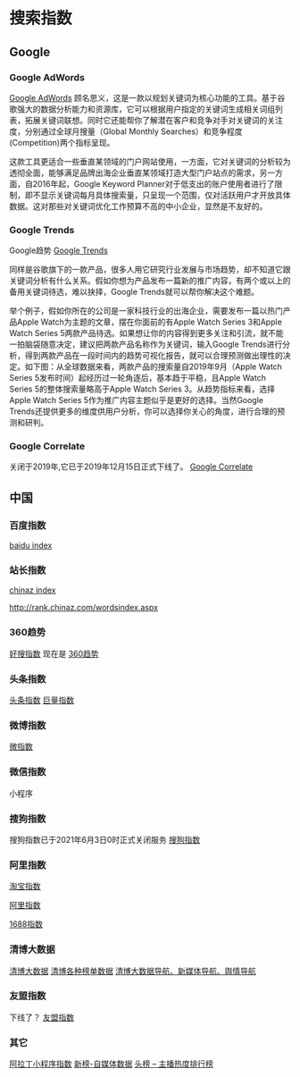# 搜索指数
## Google
### Google AdWords
[Google AdWords](https://adwords.google.com/)
顾名思义，这是一款以规划关键词为核心功能的工具。基于谷歌强大的数据分析能力和资源库，它可以根据用户指定的关键词生成相关词组列表，拓展关键词联想。同时它还能帮你了解潜在客户和竞争对手对关键词的关注度，分别通过全球月搜量（Global Monthly Searches）和竞争程度(Competition)两个指标呈现。

这款工具更适合一些垂直某领域的门户网站使用，一方面，它对关键词的分析较为透彻全面，能够满足品牌出海企业垂直某领域打造大型门户站点的需求，另一方面，自2016年起，Google Keyword Planner对于低支出的账户使用者进行了限制，即不显示关键词每月具体搜索量，只呈现一个范围，仅对活跃用户才开放具体数据。这对那些对关键词优化工作预算不高的中小企业，显然是不友好的。

### Google Trends
Google趋势
[Google Trends](https://trends.google.com/trends/?geo=US)

同样是谷歌旗下的一款产品，很多人用它研究行业发展与市场趋势，却不知道它跟关键词分析有什么关系。假如你想为产品发布一篇新的推广内容，有两个或以上的备用关键词待选，难以抉择，Google Trends就可以帮你解决这个难题。

举个例子，假如你所在的公司是一家科技行业的出海企业，需要发布一篇以热门产品Apple Watch为主题的文章，摆在你面前的有Apple Watch Series 3和Apple Watch Series 5两款产品待选。如果想让你的内容得到更多关注和引流，就不能一拍脑袋随意决定，建议把两款产品名称作为关键词，输入Google Trends进行分析，得到两款产品在一段时间内的趋势可视化报告，就可以合理预测做出理性的决定。如下图：从全球数据来看，两款产品的搜索量自2019年9月（Apple Watch Series 5发布时间）起经历过一轮角逐后，基本趋于平稳，且Apple Watch Series 5的整体搜索量略高于Apple Watch Series 3。从趋势指标来看，选择Apple Watch Series 5作为推广内容主题似乎是更好的选择。当然Google Trends还提供更多的维度供用户分析，你可以选择你关心的角度，进行合理的预测和研判。


### Google Correlate
关闭于2019年,它已于2019年12月15日正式下线了。
[Google Correlate](https://www.google.com/trends/correlate)


## 中国
### 百度指数
[baidu index](https://index.baidu.com/)


### 站长指数
[chinaz index](https://index.chinaz.com/)

http://rank.chinaz.com/wordsindex.aspx

### 360趋势

[好搜指数](https://index.haosou.com)  现在是 [360趋势](https://trends.so.com/)

### 头条指数
[头条指数](https://index.toutiao.com/)
[巨量指数](https://trendinsight.oceanengine.com/arithmetic-index)


### 微博指数
[微指数](https://data.weibo.com/index)

### 微信指数
小程序

### 搜狗指数
搜狗指数已于2021年6月3日0时正式关闭服务
[搜狗指数](http://zhishu.sogou.com/)

### 阿里指数
[淘宝指数](https://alizs.taobao.com/?spm=0.0.0.0.yhqwuK)

[阿里指数](https://dt.alibaba.com/alizs.htm)

[1688指数](http://index.1688.com/)

### 清博大数据
[清博大数据](http://home.gsdata.cn/)
[清博各种榜单数据](http://www.gsdata.cn/rank/moreranklist)
[清博大数据导航、新媒体导航、舆情导航](http://hao.gsdata.cn/)

### 友盟指数
下线了？
[友盟指数](https://www.umindex.com/)

### 其它
[阿拉丁小程序指数](http://www.aldzs.com/)
[新榜-自媒体数据](https://www.newrank.cn/)
[头榜 – 主播热度排行榜](http://www.toubang.tv/)

